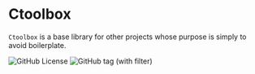 # Ctoolbox
 
`Ctoolbox` is a base library for other projects whose purpose is simply to avoid boilerplate.

![GitHub License](https://img.shields.io/github/license/Jpn666/ctoolbox)  ![GitHub tag (with filter)](https://img.shields.io/github/v/tag/Jpn666/ctoolbox)
